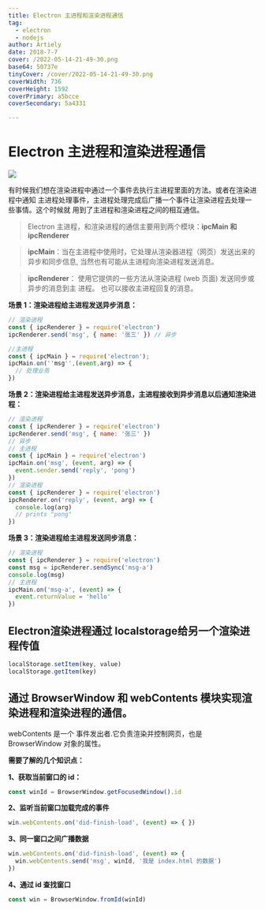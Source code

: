 ```yaml
---
title: Electron 主进程和渲染进程通信
tag:
  - electron
  - nodejs
author: Artiely
date: 2018-7-7
cover: /2022-05-14-21-49-30.png
base64: 50737e
tinyCover: /cover/2022-05-14-21-49-30.png
coverWidth: 736
coverHeight: 1592
coverPrimary: a5bcce
coverSecondary: 5a4331

---
```



# Electron 主进程和渲染进程通信

![](https://gitee.com/artiely/Figure-bed/raw/master/images/20200315170838.png)

有时候我们想在渲染进程中通过一个事件去执行主进程里面的方法。或者在渲染进程中通知 主进程处理事件，主进程处理完成后广播一个事件让渲染进程去处理一些事情。这个时候就 用到了主进程和渲染进程之间的相互通信。

>  Electron 主进程，和渲染进程的通信主要用到两个模块：**ipcMain 和 ipcRenderer**

> **ipcMain**：当在主进程中使用时，它处理从渲染器进程（网页）发送出来的异步和同步信息, 当然也有可能从主进程向渲染进程发送消息。

> **ipcRenderer**： 使用它提供的一些方法从渲染进程 (web 页面) 发送同步或异步的消息到主 进程。 也可以接收主进程回复的消息。

**场景 1：渲染进程给主进程发送异步消息：**

```js
// 渲染进程
const { ipcRenderer } = require('electron')
ipcRenderer.send('msg', { name: '张三' }) // 异步
```
```js
//主进程 
const { ipcMain } = require('electron'); 
ipcMain.on(''msg'',(event,arg) => { 
  // 处理业务
})
```

**场景 2：渲染进程给主进程发送异步消息，主进程接收到异步消息以后通知渲染进程：**

```js
// 渲染进程
const { ipcRenderer } = require('electron')
ipcRenderer.send('msg', { name: '张三' })
// 异步
// 主进程
const { ipcMain } = require('electron')
ipcMain.on('msg', (event, arg) => {
  event.sender.send('reply', 'pong')
})
// 渲染进程
const { ipcRenderer } = require('electron')
ipcRenderer.on('reply', (event, arg) => {
  console.log(arg)
  // prints "pong"
})
```

**场景 3：渲染进程给主进程发送同步消息：**

```js
// 渲染进程
const { ipcRenderer } = require('electron')
const msg = ipcRenderer.sendSync('msg-a')
console.log(msg)
// 主进程
ipcMain.on('msg-a', (event) => {
  event.returnValue = 'hello'
})
```

## Electron渲染进程通过 localstorage给另一个渲染进程传值
```js
localStorage.setItem(key, value)
localStorage.getItem(key)
```

## 通过 BrowserWindow 和 webContents 模块实现渲染进程和渲染进程的通信。
webContents 是一个 事件发出者.它负责渲染并控制网页，也是 BrowserWindow 对象的属性。

**需要了解的几个知识点：**

**1、获取当前窗口的 id：**

```js
const winId = BrowserWindow.getFocusedWindow().id
```

**2、监听当前窗口加载完成的事件**

```js
win.webContents.on('did-finish-load', (event) => { })
```

**3、同一窗口之间广播数据**

```js
win.webContents.on('did-finish-load', (event) => {
  win.webContents.send('msg', winId, '我是 index.html 的数据')
})
```

**4、通过 id 查找窗口**

```js
const win = BrowserWindow.fromId(winId)
```